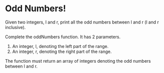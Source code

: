 # Odd Numbers!

Given two integers, l and r, print all the odd numbers between l and r (l and r inclusive).

Complete the oddNumbers function. It has 2 parameters.

1. An integer, l, denoting the left part of the range.
2. An integer, r, denoting the right part of the range.

The function must return an array of integers denoting the odd numbers between l and r.
